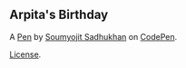 Arpita's Birthday
-----------------


A [Pen](https://codepen.io/SenCTvT/pen/LYYQNbP) by [Soumyojit Sadhukhan](https://codepen.io/SenCTvT) on [CodePen](https://codepen.io).

[License](https://codepen.io/SenCTvT/pen/LYYQNbP/license).